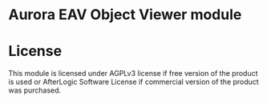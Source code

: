 # Aurora EAV Object Viewer module

# License
This module is licensed under AGPLv3 license if free version of the product is used or AfterLogic Software License if commercial version of the product was purchased.